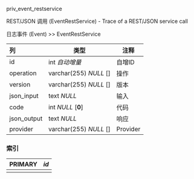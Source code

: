 priv_event_restservice

REST/JSON 调用 (EventRestService) - Trace of a REST/JSON service call

日志事件 (Event) >> EventRestService



| 列          | 类型                   | 注释     |
| :---------- | ---------------------- | -------- |
| id          | int *自动增量*         | 自增ID   |
| operation   | varchar(255) *NULL* [] | 操作     |
| version     | varchar(255) *NULL* [] | 版本     |
| json_input  | text *NULL*            | 输入     |
| code        | int *NULL* [**0**]     | 代码     |
| json_output | text *NULL*            | 响应     |
| provider    | varchar(255) *NULL* [] | Provider |

### 索引

| PRIMARY | *id* |
| :------ | ---- |
|         |      |